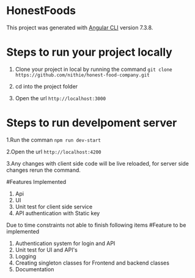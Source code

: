 # HonestFoods

This project was generated with [Angular CLI](https://github.com/angular/angular-cli) version 7.3.8.

# Steps to run your project locally

1. Clone your project in local by running the command
    `git clone https://github.com/nithie/honest-food-company.git`

2. cd into the project folder

3. Open the url `http://localhost:3000`

# Steps to run develpoment server

1.Run the comman `npm run dev-start`

2.Open the url `http://localhost:4200`

3.Any changes with client side code will be live reloaded, for server side changes rerun the command.

#Features Implemented
1. Api
2. UI
3. Unit test for client side service
4. API authentication with Static key

Due to time constraints not able to finish following items
#Feature to be implemented

1. Authentication system for login and API
2. Unit test for UI and API's
3. Logging
4. Creating singleton classes for Frontend and backend classes 
5. Documentation




